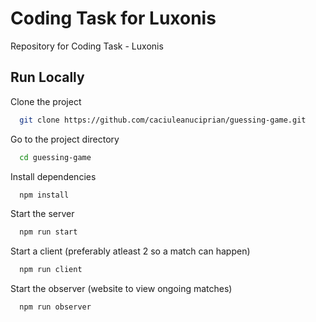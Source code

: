 # Coding Task for Luxonis

Repository for Coding Task - Luxonis

## Run Locally

Clone the project

```bash
  git clone https://github.com/caciuleanuciprian/guessing-game.git
```

Go to the project directory

```bash
  cd guessing-game
```

Install dependencies

```bash
  npm install
```

Start the server

```bash
  npm run start
```

Start a client (preferably atleast 2 so a match can happen)

```bash
  npm run client
```

Start the observer (website to view ongoing matches)

```bash
  npm run observer
```
